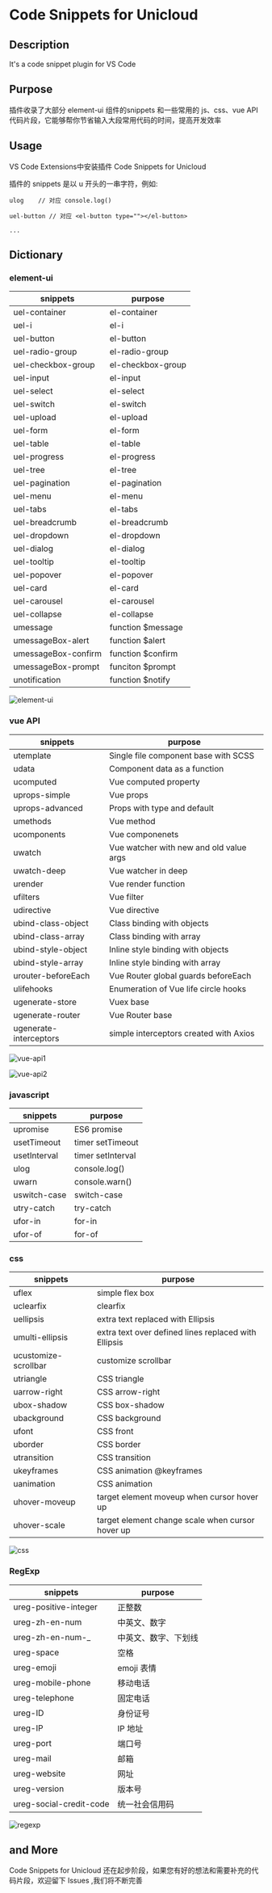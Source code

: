 # Code Snippets for Unicloud

## Description

It's a code snippet plugin for VS Code


## Purpose

插件收录了大部分 element-ui 组件的snippets 和一些常用的 js、css、vue API 代码片段，它能够帮你节省输入大段常用代码的时间，提高开发效率


## Usage
VS Code Extensions中安装插件 Code Snippets for Unicloud

插件的 snippets 是以 u 开头的一串字符，例如:
```
ulog    // 对应 console.log()

uel-button // 对应 <el-button type=""></el-button>

...
```


## Dictionary
### element-ui
snippets|purpose
-|-
uel-container|el-container
uel-i|el-i
uel-button|el-button
uel-radio-group|el-radio-group
uel-checkbox-group|el-checkbox-group
uel-input|el-input
uel-select|el-select
uel-switch|el-switch
uel-upload|el-upload
uel-form|el-form
uel-table|el-table
uel-progress|el-progress
uel-tree|el-tree
uel-pagination|el-pagination
uel-menu|el-menu
uel-tabs|el-tabs
uel-breadcrumb|el-breadcrumb
uel-dropdown|el-dropdown
uel-dialog|el-dialog
uel-tooltip|el-tooltip
uel-popover|el-popover
uel-card|el-card
uel-carousel|el-carousel
uel-collapse|el-collapse
umessage|function $message
umessageBox-alert|function $alert
umessageBox-confirm|function $confirm
umessageBox-prompt|funciton $prompt
unotification|function $notify

![element-ui](/images/element-ui.gif)

### vue API
snippets|purpose
-|-
utemplate|Single file component base with SCSS
udata|Component data as a function
ucomputed|Vue computed property
uprops-simple|Vue props
uprops-advanced|Props with type and default
umethods|Vue method
ucomponents|Vue componenets
uwatch|Vue watcher with new and old value args
uwatch-deep|Vue watcher in deep
urender|Vue render function
ufilters|Vue filter
udirective|Vue directive
ubind-class-object|Class binding with objects
ubind-class-array|Class binding with array
ubind-style-object|Inline style binding with objects
ubind-style-array|Inline style binding with array
urouter-beforeEach|Vue Router global guards beforeEach
ulifehooks|Enumeration of Vue life circle hooks
ugenerate-store|Vuex base
ugenerate-router|Vue Router base
ugenerate-interceptors|simple interceptors created with Axios

![vue-api1](/images/vue-api1.gif)

![vue-api2](/images/vue-api2.gif)

### javascript
snippets|purpose
-|-
upromise|ES6 promise
usetTimeout|timer setTimeout
usetInterval|timer setInterval
ulog|console.log()
uwarn|console.warn()
uswitch-case|switch-case
utry-catch|try-catch
ufor-in|for-in
ufor-of|for-of

### css
snippets|purpose
-|-
uflex|simple flex box
uclearfix|clearfix
uellipsis|extra text replaced with Ellipsis
umulti-ellipsis|extra text over defined lines replaced with Ellipsis
ucustomize-scrollbar|customize scrollbar
utriangle|CSS triangle
uarrow-right|CSS arrow-right
ubox-shadow|CSS box-shadow
ubackground|CSS background
ufont|CSS front
uborder|CSS border
utransition|CSS transition
ukeyframes|CSS animation @keyframes
uanimation|CSS animation
uhover-moveup|target element moveup when cursor hover up
uhover-scale|target element change scale when cursor hover up

![css](/images/css.gif)

### RegExp
snippets|purpose
-|-
ureg-positive-integer|正整数
ureg-zh-en-num|中英文、数字
ureg-zh-en-num-_|中英文、数字、下划线
ureg-space|空格
ureg-emoji|emoji 表情
ureg-mobile-phone|移动电话
ureg-telephone|固定电话
ureg-ID|身份证号
ureg-IP|IP 地址
ureg-port|端口号
ureg-mail|邮箱
ureg-website|网址
ureg-version|版本号
ureg-social-credit-code|统一社会信用码

![regexp](/images/regexp.gif)

## and More
Code Snippets for Unicloud 还在起步阶段，如果您有好的想法和需要补充的代码片段，欢迎留下 Issues ,我们将不断完善

